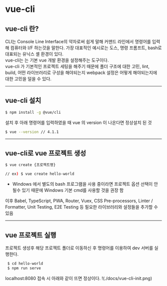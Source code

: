 # vue-cli

## vue-cli 란?
CLI는 Console Line Interface의 약자로써 쉽게 말해 커맨드 라인에서 명령어를 입력해 컴퓨터와 I/F 하는것을 말한다.  가장 대표적인 예시로는 도스, 명령 프롬프트, bash로 대표되는 유닉스 셸 환경이 있다.  
vue-cli는 는 기본 vue 개발 환경을 설정해주는 도구이다.  
vue-cli 가 기본적인 프로젝트 세팅을 해주기 때문에 폴더 구조에 대한 고민, lint, build, 어떤 라이브러리로 구성을 해야되는지 webpack 설정은 어떻게 해야되는지에 대한 고민을 덜을 수 있다.

***

## vue-cli 설치
```bash
$ npm install -g @vue/cli
```
설치 후 아래 명령어를 입력하였을 때 vue 의 version 이 나온다면 정상설치 된 것
```bash
$ vue --version // 4.1.1
```

***

## vue-cli로 vue 프로젝트 생성
```bash
$ vue create {프로젝트명}

// ex) $ vue create hello-world
```
* Windows 에서 별도의 bash 프로그램을 사용 중이라면 프로젝트 옵션 선택이 안 될수 있기 때문에 Windows 기본 cmd를 사용할 것을 권장 함

이후 Babel, TypeScript, PWA, Router, Vuex, CSS Pre-processors, Linter / Formatter, Unit Testing, E2E Testing 등 필요한 라이브러리와 설정들을 추가할 수 있음

***

## vue 프로젝트 실행

프로젝트 생성후 해당 프로젝트 폴더로 이동하신 후 명령어를 이용하여 dev 서버를 실행한다.
```bash
 $ cd hello-world
 $ npm run serve
```
localhost:8080 접속 시 아래와 같이 뜨면 정상이다.
!(./docs/vue-cli-init.png)
